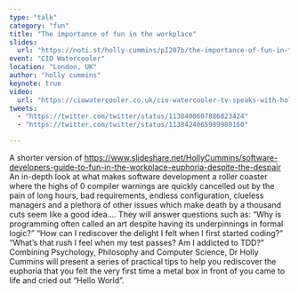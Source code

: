 ```yaml
---
type: "talk"
category: "fun"
title: "The importance of fun in the workplace"
slides:
  url: "https://noti.st/holly-cummins/pI207b/the-importance-of-fun-in-the-workplace-keynote"
event: "CIO Watercooler"
location: "London, UK"
author: "holly cummins"
keynote: true
video:
  url: "https://ciowatercooler.co.uk/cio-watercooler-tv-speaks-with-holly-cummins-ibms-ww-development-leader-about-the-importance-of-fun/embed/"
tweets:
  - "https://twitter.com/twitter/status/1138408607886823424"
  - "https://twitter.com/twitter/status/1138424065989980160"

---
```

A shorter version of https://www.slideshare.net/HollyCummins/software-developers-guide-to-fun-in-the-workplace-euphoria-despite-the-despair
An in-depth look at what makes software development a roller coaster where the highs of 0 compiler warnings are quickly cancelled out by the pain of long hours, bad requirements, endless configuration, clueless managers and a plethora of other issues which make death by a thousand cuts seem like a good idea…. They will answer questions such as: “Why is programming often called an art despite having its underpinnings in formal logic?” “How can I rediscover the delight I felt when I first started coding?” “What’s that rush I feel when my test passes? Am I addicted to TDD?” Combining Psychology, Philosophy and Computer Science, Dr Holly Cummins will present a series of practical tips to help you rediscover the euphoria that you felt the very first time a metal box in front of you came to life and cried out “Hello World”.